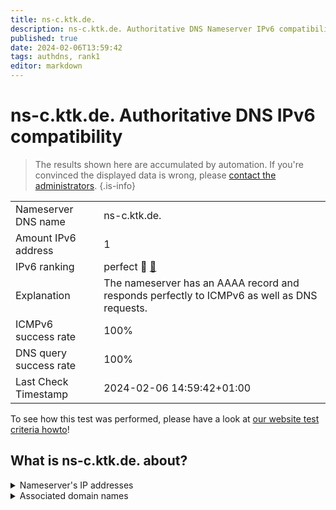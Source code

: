 ```yaml
---
title: ns-c.ktk.de.
description: ns-c.ktk.de. Authoritative DNS Nameserver IPv6 compatibility
published: true
date: 2024-02-06T13:59:42
tags: authdns, rank1
editor: markdown
---
```


# ns-c.ktk.de. Authoritative DNS IPv6 compatibility

> The results shown here are accumulated by automation. If you're convinced the displayed data is wrong, please [contact the administrators](/howto/chat). 
{.is-info}




|   |   |
| - | - |
| Nameserver DNS name | ns-c.ktk.de.
| Amount IPv6 address | 1
| IPv6 ranking | perfect :1st_place_medal: [🔗](/howto/ranking) |
| Explanation | The nameserver has an AAAA record and responds perfectly to ICMPv6 as well as DNS requests. |
| ICMPv6 success rate | 100%|
| DNS query success rate | 100% |
| Last Check Timestamp | 2024-02-06 14:59:42+01:00 |

To see how this test was performed, please have a look at [our website test criteria howto](/howto/testcriteria/authdns)!


## What is ns-c.ktk.de. about?




<details>
<summary>Nameserver's IP addresses</summary>

2a02:1628:0:c000::3:11

</details>



<details>
<summary>Associated domain names</summary>

www.debeka.de

</details>
